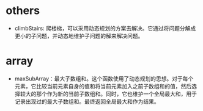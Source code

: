 # others
- climbStairs: 爬楼梯，可以采用动态规划的方案去解决。它通过将问题分解成更小的子问题，并动态地维护子问题的解来解决问题。




# array
- maxSubArray：最大子数组和。这个函数使用了动态规划的思想。对于每个元素，它比较当前元素自身的值和将当前元素加入之前子数组和的值，然后选择较大的那个作为新的当前子数组和。同时，它也维护一个全局最大和，用于记录出现过的最大子数组和。最终返回全局最大和作为结果。